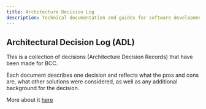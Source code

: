 ```yaml
---
title: Architecture Decision Log
description: Technical documentation and guides for software development in BCC
---
```


## Architectural Decision Log \(ADL\)

This is a collection of decisions (Architecture Decision Records) that have been made for BCC. 

Each document describes one decision and reflects what the pros and cons are, what other solutions were considered, as well as any additional background for the decision.

More about it [here](https://cognitect.com/blog/2011/11/15/documenting-architecture-decisions)
